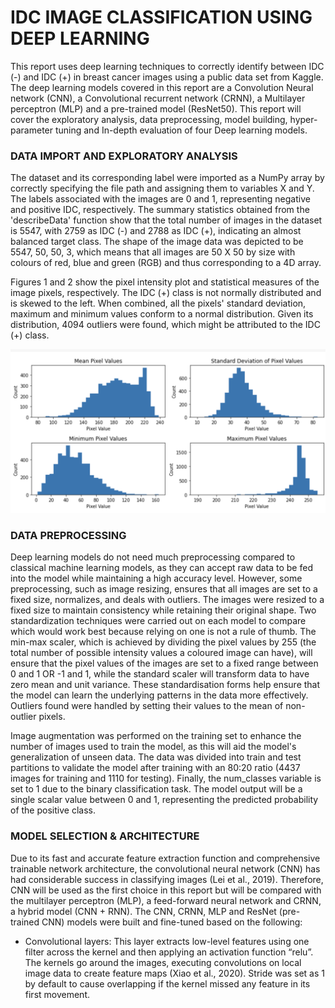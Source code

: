 # IDC IMAGE CLASSIFICATION USING DEEP LEARNING

This report uses deep learning techniques to correctly identify between IDC (-) and IDC (+) in breast cancer images using a public data set from Kaggle. The deep learning models covered in this report are a Convolution Neural network (CNN), a Convolutional recurrent network (CRNN), a Multilayer perceptron (MLP) and a pre-trained model (ResNet50). This report will cover the exploratory analysis, data preprocessing, model building, hyper-parameter tuning and In-depth evaluation of four Deep learning models.

### DATA IMPORT AND EXPLORATORY ANALYSIS
The dataset and its corresponding label were imported as a NumPy array by correctly specifying the file path and assigning them to variables X and Y. The labels associated with the images are 0 and 1, representing negative and positive IDC, respectively. The summary statistics obtained from the 'describeData' function show that the total number of images in the dataset is 5547, with 2759 as IDC (-) and 2788 as IDC (+), indicating an almost balanced target class. The shape of the image data was depicted to be 5547, 50, 50, 3, which means that all images are 50 X 50 by size with colours of red, blue and green (RGB) and thus corresponding to a 4D array.

Figures 1 and 2 show the pixel intensity plot and statistical measures of the image pixels, respectively. The IDC (+) class is not normally distributed and is skewed to the left. When combined, all the pixels' standard deviation, maximum and minimum values conform to a normal distribution. Given its distribution, 4094 outliers were found, which might be attributed to the IDC (+) class.

![](https://github.com/odogwu25/Breast-cancer-images/blob/main/Images/Screenshot%202023-05-14%20at%2002.30.03.png)

### DATA PREPROCESSING

Deep learning models do not need much preprocessing compared to classical machine learning models, as they can accept raw data to be fed into the model while maintaining a high accuracy level. However, some preprocessing, such as image resizing, ensures that all images are set to a fixed size, normalizes, and deals with outliers. The images were resized to a fixed size to maintain consistency while retaining their original shape. Two standardization techniques were carried out on each model to compare which would work best because relying on one is not a rule of thumb. The min-max scaler, which is achieved by dividing the pixel values by 255 (the total number of possible intensity values a coloured image can have), will ensure that the pixel values of the images are set to a fixed range between 0 and 1 OR -1 and 1, while the standard scaler will transform data to have zero mean and unit variance. These standardisation forms help ensure that the model can learn the underlying patterns in the data more effectively. Outliers found were handled by setting their values to the mean of non-outlier pixels.

Image augmentation was performed on the training set to enhance the number of images used to train the model, as this will aid the model's generalization of unseen data. The data was divided into train and test partitions to validate the model after training with an 80:20 ratio (4437 images for training and 1110 for testing). Finally, the num_classes variable is set to 1 due to the binary classification task. The model output will be a single scalar value between 0 and 1, representing the predicted probability of the positive class.

### MODEL SELECTION & ARCHITECTURE

Due to its fast and accurate feature extraction function and comprehensive trainable network architecture, the convolutional neural network (CNN) has had considerable success in classifying images (Lei et al., 2019). Therefore, CNN will be used as the first choice in this report but will be compared with the multilayer perceptron (MLP), a feed-forward neural network and CRNN, a hybrid model (CNN + RNN). The CNN, CRNN, MLP and ResNet (pre-trained CNN) models were built and fine-tuned based on the following:

- Convolutional layers: This layer extracts low-level features using one filter across the kernel and then applying an activation function “relu”. The kernels go around the images, executing convolutions on local image data to create feature maps (Xiao et al., 2020). Stride was set as 1 by default to cause overlapping if the kernel missed any feature in its first movement.
